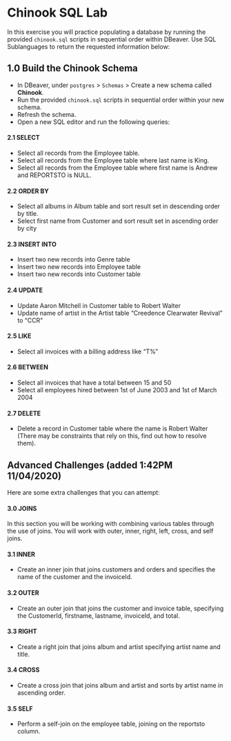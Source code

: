 # Chinook SQL Lab
In this exercise you will practice populating a database by running the provided `chinook.sql` scripts in sequential order within DBeaver.  Use SQL Sublanguages to return the requested information below:

## 1.0 Build the Chinook Schema
* In DBeaver, under `postgres` > `Schemas` > Create a new schema called **Chinook**.
* Run the provided `chinook.sql` scripts in sequential order within your new schema. 
* Refresh the schema.
* Open a new SQL editor and run the following queries:

#### 2.1 SELECT
* Select all records from the Employee table.
* Select all records from the Employee table where last name is King.
* Select all records from the Employee table where first name is Andrew and REPORTSTO is NULL.

#### 2.2 ORDER BY
* Select all albums in Album table and sort result set in descending order by title.
* Select first name from Customer and sort result set in ascending order by city

#### 2.3 INSERT INTO
* Insert two new records into Genre table 
* Insert two new records into Employee table
* Insert two new records into Customer table

#### 2.4 UPDATE
* Update Aaron Mitchell in Customer table to Robert Walter
* Update name of artist in the Artist table “Creedence Clearwater Revival” to “CCR”	

#### 2.5 LIKE
* Select all invoices with a billing address like “T%” 

#### 2.6 BETWEEN
* Select all invoices that have a total between 15 and 50
* Select all employees hired between 1st of June 2003 and 1st of March 2004

#### 2.7 DELETE
* Delete a record in Customer table where the name is Robert Walter (There may be constraints that rely on this, find out how to resolve them).

## Advanced Challenges (added 1:42PM 11/04/2020)
Here are some extra challenges that you can attempt:

#### 3.0 JOINS
In this section you will be working with combining various tables through the use of joins. You will work with outer, inner, right, left, cross, and self joins.

#### 3.1 INNER
* Create an inner join that joins customers and orders and specifies the name of the customer and the invoiceId.

#### 3.2 OUTER
* Create an outer join that joins the customer and invoice table, specifying the CustomerId, firstname, lastname, invoiceId, and total.

#### 3.3 RIGHT
* Create a right join that joins album and artist specifying artist name and title.

#### 3.4 CROSS
* Create a cross join that joins album and artist and sorts by artist name in ascending order.

#### 3.5 SELF
* Perform a self-join on the employee table, joining on the reportsto column.

